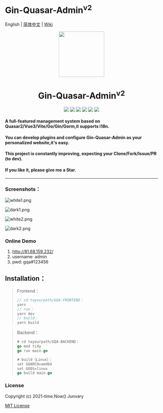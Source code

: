 <h1>Gin-Quasar-Admin<sup>v2</sup></h1>

English | [简体中文](README.md) | [Wiki](https://github.com/Junvary/gin-quasar-admin/wiki)

<div align=center>
<img src="https://i.loli.net/2020/12/14/cnJoF9r1BXY7Da5.png" width=150" height="150" />
<h1>Gin-Quasar-Admin<sup>v2</sup></h1>
<img src="https://img.shields.io/badge/Vue-3.2.45-brightgreen"/> 
<img src="https://img.shields.io/badge/Quasar-2.11.10-brightgreen"/>                          
<img src="https://img.shields.io/badge/Go-1.20.2-brightgreen"/>                          
<img src="https://img.shields.io/badge/Gin-1.8.1-brightgreen"/>                              
<img src="https://img.shields.io/badge/Gorm-1.24.0-brightgreen"/>                  
<img src="https://img.shields.io/badge/License-MIT-brightgreen"/>                                                                 </div>










#### A full-featured management system based on Quasar2/Vue3/Vite/Go/Gin/Gorm,it supports i18n.

#### You can develop plugins and configure Gin-Quasar-Admin as your personalized website,it's easy.

#### This project is constantly improving, expecting your Clone/Fork/Issue/PR (to dev). 

#### If you like it, please give me a Star.

***

### Screenshots：

![white1.png](https://s2.loli.net/2022/12/01/kEbBwuLi37VlGcF.png)

![dark1.png](https://s2.loli.net/2022/12/01/feywBOXFDRgk9rY.png)

![white2.png](https://s2.loli.net/2022/12/01/oNSz8dYDqFZCRxI.png)

![dark2.png](https://s2.loli.net/2022/12/01/AJL7zjm9RiG6fQr.png)

### Online Demo

1. http://81.68.159.232/
2. username: admin
3. pwd: gqa#123456

## Installation：

> Frontend：
>
> ```js
> // cd toyourpath/GQA-FRONTEND：
> yarn
> // run：
> yarn dev
> // build：
> yarn build
> ```

> Backend：
>
> ```go
> # cd toyourpath/GQA-BACKEND：
> go mod tidy
> go run main.go
> 
> # build（Linux）：
> set GOARCH=amd64
> set GOOS=linux
> go build main.go
> ```

### License

Copyright (c) 2021-time.Now()    Junvary

[MIT License](https://github.com/Junvary/gin-quasar-admin/blob/main/LICENSE)
